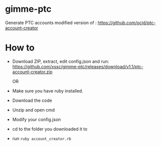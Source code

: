 # gimme-ptc
Generate PTC accounts
modified version of : https://github.com/ocjd/ptc-account-creator

# How to
* Download ZIP, extract, edit config.json and run: https://github.com/xssc/gimme-ptc/releases/download/v1.1/ptc-account-creator.zip

  OR

* Make sure you have ruby installed.
* Download the code
* Unzip and open cmd
* Modify your config.json
* cd to the folder you downloaded it to
* run `ruby account_creator.rb`
